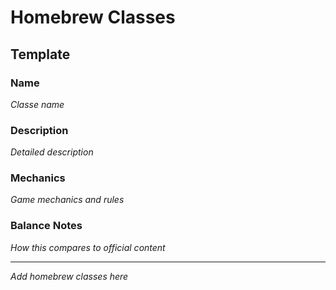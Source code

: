 # Homebrew Classes

## Template

### Name
*Classe name*

### Description
*Detailed description*

### Mechanics
*Game mechanics and rules*

### Balance Notes
*How this compares to official content*

---
*Add homebrew classes here*

